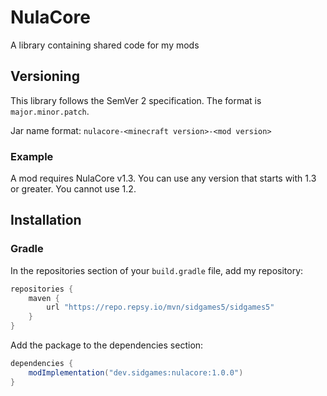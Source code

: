 # NulaCore

A library containing shared code for my mods

## Versioning

This library follows the SemVer 2 specification. The format is `major.minor.patch`.

Jar name format: `nulacore-<minecraft version>-<mod version>`

### Example

A mod requires NulaCore v1.3. You can use any version that starts with 1.3 or greater. You cannot use 1.2.

## Installation

### Gradle

In the repositories section of your `build.gradle` file, add my repository:
```groovy
repositories {
    maven {
        url "https://repo.repsy.io/mvn/sidgames5/sidgames5"
    }
}
```

Add the package to the dependencies section:
```groovy
dependencies {
    modImplementation("dev.sidgames:nulacore:1.0.0")
}
```